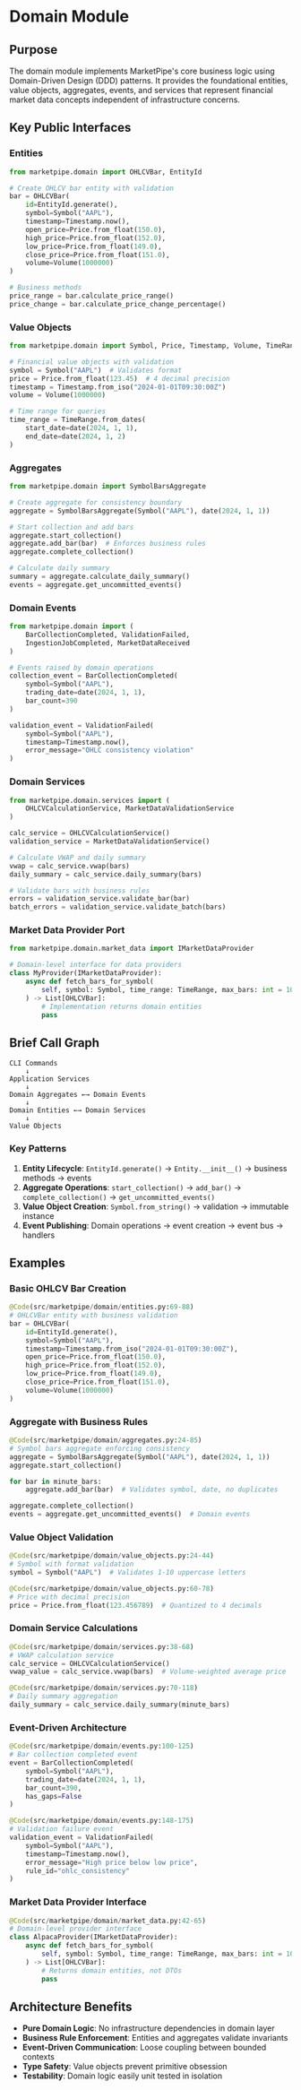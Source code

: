 # Domain Module

## Purpose

The domain module implements MarketPipe's core business logic using Domain-Driven Design (DDD) patterns. It provides the foundational entities, value objects, aggregates, events, and services that represent financial market data concepts independent of infrastructure concerns.

## Key Public Interfaces

### Entities
```python
from marketpipe.domain import OHLCVBar, EntityId

# Create OHLCV bar entity with validation
bar = OHLCVBar(
    id=EntityId.generate(),
    symbol=Symbol("AAPL"),
    timestamp=Timestamp.now(),
    open_price=Price.from_float(150.0),
    high_price=Price.from_float(152.0),
    low_price=Price.from_float(149.0),
    close_price=Price.from_float(151.0),
    volume=Volume(1000000)
)

# Business methods
price_range = bar.calculate_price_range()
price_change = bar.calculate_price_change_percentage()
```

### Value Objects
```python
from marketpipe.domain import Symbol, Price, Timestamp, Volume, TimeRange

# Financial value objects with validation
symbol = Symbol("AAPL")  # Validates format
price = Price.from_float(123.45)  # 4 decimal precision
timestamp = Timestamp.from_iso("2024-01-01T09:30:00Z")
volume = Volume(1000000)

# Time range for queries
time_range = TimeRange.from_dates(
    start_date=date(2024, 1, 1),
    end_date=date(2024, 1, 2)
)
```

### Aggregates
```python
from marketpipe.domain import SymbolBarsAggregate

# Create aggregate for consistency boundary
aggregate = SymbolBarsAggregate(Symbol("AAPL"), date(2024, 1, 1))

# Start collection and add bars
aggregate.start_collection()
aggregate.add_bar(bar)  # Enforces business rules
aggregate.complete_collection()

# Calculate daily summary
summary = aggregate.calculate_daily_summary()
events = aggregate.get_uncommitted_events()
```

### Domain Events
```python
from marketpipe.domain import (
    BarCollectionCompleted, ValidationFailed,
    IngestionJobCompleted, MarketDataReceived
)

# Events raised by domain operations
collection_event = BarCollectionCompleted(
    symbol=Symbol("AAPL"),
    trading_date=date(2024, 1, 1),
    bar_count=390
)

validation_event = ValidationFailed(
    symbol=Symbol("AAPL"),
    timestamp=Timestamp.now(),
    error_message="OHLC consistency violation"
)
```

### Domain Services
```python
from marketpipe.domain.services import (
    OHLCVCalculationService, MarketDataValidationService
)

calc_service = OHLCVCalculationService()
validation_service = MarketDataValidationService()

# Calculate VWAP and daily summary
vwap = calc_service.vwap(bars)
daily_summary = calc_service.daily_summary(bars)

# Validate bars with business rules
errors = validation_service.validate_bar(bar)
batch_errors = validation_service.validate_batch(bars)
```

### Market Data Provider Port
```python
from marketpipe.domain.market_data import IMarketDataProvider

# Domain-level interface for data providers
class MyProvider(IMarketDataProvider):
    async def fetch_bars_for_symbol(
        self, symbol: Symbol, time_range: TimeRange, max_bars: int = 1000
    ) -> List[OHLCVBar]:
        # Implementation returns domain entities
        pass
```

## Brief Call Graph

```
CLI Commands
    ↓
Application Services
    ↓
Domain Aggregates ←→ Domain Events
    ↓
Domain Entities ←→ Domain Services
    ↓
Value Objects
```

### Key Patterns

1. **Entity Lifecycle**: `EntityId.generate()` → `Entity.__init__()` → business methods → events
2. **Aggregate Operations**: `start_collection()` → `add_bar()` → `complete_collection()` → `get_uncommitted_events()`
3. **Value Object Creation**: `Symbol.from_string()` → validation → immutable instance
4. **Event Publishing**: Domain operations → event creation → event bus → handlers

## Examples

### Basic OHLCV Bar Creation
```python
@Code(src/marketpipe/domain/entities.py:69-88)
# OHLCVBar entity with business validation
bar = OHLCVBar(
    id=EntityId.generate(),
    symbol=Symbol("AAPL"),
    timestamp=Timestamp.from_iso("2024-01-01T09:30:00Z"),
    open_price=Price.from_float(150.0),
    high_price=Price.from_float(152.0),
    low_price=Price.from_float(149.0),
    close_price=Price.from_float(151.0),
    volume=Volume(1000000)
)
```

### Aggregate with Business Rules
```python
@Code(src/marketpipe/domain/aggregates.py:24-85)
# Symbol bars aggregate enforcing consistency
aggregate = SymbolBarsAggregate(Symbol("AAPL"), date(2024, 1, 1))
aggregate.start_collection()

for bar in minute_bars:
    aggregate.add_bar(bar)  # Validates symbol, date, no duplicates

aggregate.complete_collection()
events = aggregate.get_uncommitted_events()  # Domain events
```

### Value Object Validation
```python
@Code(src/marketpipe/domain/value_objects.py:24-44)
# Symbol with format validation
symbol = Symbol("AAPL")  # Validates 1-10 uppercase letters

@Code(src/marketpipe/domain/value_objects.py:60-78)
# Price with decimal precision
price = Price.from_float(123.456789)  # Quantized to 4 decimals
```

### Domain Service Calculations
```python
@Code(src/marketpipe/domain/services.py:38-68)
# VWAP calculation service
calc_service = OHLCVCalculationService()
vwap_value = calc_service.vwap(bars)  # Volume-weighted average price

@Code(src/marketpipe/domain/services.py:70-118)
# Daily summary aggregation
daily_summary = calc_service.daily_summary(minute_bars)
```

### Event-Driven Architecture
```python
@Code(src/marketpipe/domain/events.py:100-125)
# Bar collection completed event
event = BarCollectionCompleted(
    symbol=Symbol("AAPL"),
    trading_date=date(2024, 1, 1),
    bar_count=390,
    has_gaps=False
)

@Code(src/marketpipe/domain/events.py:148-175)
# Validation failure event
validation_event = ValidationFailed(
    symbol=Symbol("AAPL"),
    timestamp=Timestamp.now(),
    error_message="High price below low price",
    rule_id="ohlc_consistency"
)
```

### Market Data Provider Interface
```python
@Code(src/marketpipe/domain/market_data.py:42-65)
# Domain-level provider interface
class AlpacaProvider(IMarketDataProvider):
    async def fetch_bars_for_symbol(
        self, symbol: Symbol, time_range: TimeRange, max_bars: int = 1000
    ) -> List[OHLCVBar]:
        # Returns domain entities, not DTOs
        pass
```

## Architecture Benefits

- **Pure Domain Logic**: No infrastructure dependencies in domain layer
- **Business Rule Enforcement**: Entities and aggregates validate invariants
- **Event-Driven Communication**: Loose coupling between bounded contexts
- **Type Safety**: Value objects prevent primitive obsession
- **Testability**: Domain logic easily unit tested in isolation
